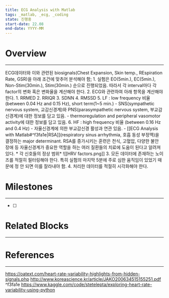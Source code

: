 ```yaml
---
title: ECG Analysis with Matlab
tags: _matlab, _ecg, _coding
state: 진행중
start-date: 22.08
end-date: YYYY-MM
---
```

# Overview
---
ECG데이터와 이와 관련된 biosignals(Chest Expansion, Skin temp., REspiration Rate, GSR)을 아래 조건에 맞추어 분석해야 함;
	1. 실험은 EO(5min.), EC(5min.), Non-Stim(30min.), Stim(30min.) 순으로 진행되었음. 따라서 각 interval마다 각 factor의 변화 혹은 변화율을 계산해야 한다.
	2. ECG와 관련하여 아래 항목을 계산해야 한다.
		1. RRMED
		2. RRIQR
		3. SDNN
		4. RMSSD
		5. LF : low frequency 비율 (between 0.04 Hz and 0.15 Hz), short term(1~5 min.)
			- SNS(sympathetic nervous system, 교감신경계)와 PNS(parasympathetic nervous system, 부교감신경계)에 대한 정보를 담고 있음.
			- thermoregulation and peripheral vasomotor activity에 대한 정보를 담고 있음.
		6. HF : high frequency 비율 (between 0.16 Hz and 0.4 Hz)
			- 자율신경계에 의한 부교감신경 활성과 연관 있음.
			- [[ECG Analysis with Matlab#^f3fa1e|RSA]](respiratory sinus arrhythmia, 호흡 동성 부정맥)을 결정하는 major determinant. RSA를 증가시키는 훈련은 천식, 고혈압, 다양한 불안 장애 등 자율신경계가 중요한 역할을 하는 여러 질환들의 치료에 도움이 된다고 알려져 있다.
		* 각 신호들의 정상 범위*
			![[HRV factors.png]]
	3. 모든 데이터에 존재하는 노이즈를 적절히 필터링해야 한다. 특히 실험의 마지막 5분에 주로 심한 움직임이 있었기 때문에 정 안 되면 이를 잘라내야 함.
	4. 처리한 데이터를 적절히 시각화해야 한다. 

# Milestones
---
- [ ] 


# Related Blocks
---


# References
---
https://oatext.com/heart-rate-variability-highlights-from-hidden-signals.php
http://www.koreascience.kr/article/JAKO200634515155251.pdf ^f3fa1e
https://www.kaggle.com/code/stetelepta/exploring-heart-rate-variability-using-python